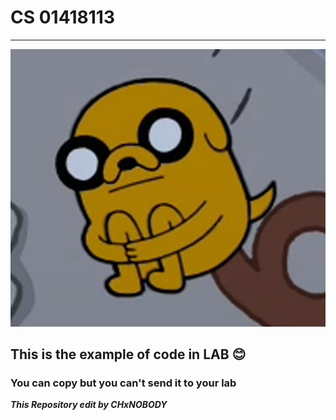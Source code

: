 # CS 01418113
------
![img](https://github.com/CHxNOBODY/CS-01418113/blob/pic/picture/Aesthetic%20pfp.jpeg)

## This is the example of code in LAB 😊
### You can copy but you can't send it to your lab

***This Repository edit by CHxNOBODY***